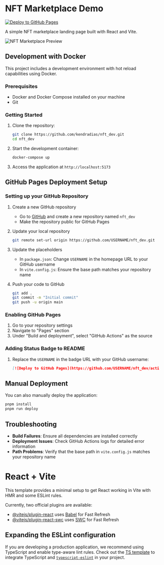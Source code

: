 # NFT Marketplace Demo

[![Deploy to GitHub Pages](https://github.com/USERNAME/nft_dev/actions/workflows/deploy.yml/badge.svg)](https://github.com/USERNAME/nft_dev/actions/workflows/deploy.yml)

A simple NFT marketplace landing page built with React and Vite.

![NFT Marketplace Preview](landing_page.png)

## Development with Docker

This project includes a development environment with hot reload capabilities using Docker.

### Prerequisites

- Docker and Docker Compose installed on your machine
- Git

### Getting Started

1. Clone the repository:
   ```bash
   git clone https://github.com/kendradias/nft_dev.git
   cd nft_dev
   ```

2. Start the development container:
   ```bash
   docker-compose up
   ```

3. Access the application at `http://localhost:5173`

## GitHub Pages Deployment Setup

### Setting up your GitHub Repository

1. Create a new GitHub repository
   - Go to [GitHub](https://github.com) and create a new repository named `nft_dev`
   - Make the repository public for GitHub Pages

2. Update your local repository
   ```bash
   git remote set-url origin https://github.com/USERNAME/nft_dev.git
   ```

3. Update the placeholders
   - In `package.json`: Change `USERNAME` in the homepage URL to your GitHub username
   - In `vite.config.js`: Ensure the base path matches your repository name

4. Push your code to GitHub
   ```bash
   git add .
   git commit -m "Initial commit"
   git push -u origin main
   ```

### Enabling GitHub Pages

1. Go to your repository settings
2. Navigate to "Pages" section
3. Under "Build and deployment", select "GitHub Actions" as the source

### Adding Status Badge to README

1. Replace the `USERNAME` in the badge URL with your GitHub username:
   ```markdown
   [![Deploy to GitHub Pages](https://github.com/USERNAME/nft_dev/actions/workflows/deploy.yml/badge.svg)](https://github.com/USERNAME/nft_dev/actions/workflows/deploy.yml)
   ```

## Manual Deployment

You can also manually deploy the application:

```bash
pnpm install
pnpm run deploy
```

## Troubleshooting

- **Build Failures**: Ensure all dependencies are installed correctly
- **Deployment Issues**: Check GitHub Actions logs for detailed error information
- **Path Problems**: Verify that the base path in `vite.config.js` matches your repository name

# React + Vite

This template provides a minimal setup to get React working in Vite with HMR and some ESLint rules.

Currently, two official plugins are available:

- [@vitejs/plugin-react](https://github.com/vitejs/vite-plugin-react/blob/main/packages/plugin-react/README.md) uses [Babel](https://babeljs.io/) for Fast Refresh
- [@vitejs/plugin-react-swc](https://github.com/vitejs/vite-plugin-react-swc) uses [SWC](https://swc.rs/) for Fast Refresh

## Expanding the ESLint configuration

If you are developing a production application, we recommend using TypeScript and enable type-aware lint rules. Check out the [TS template](https://github.com/vitejs/vite/tree/main/packages/create-vite/template-react-ts) to integrate TypeScript and [`typescript-eslint`](https://typescript-eslint.io) in your project.
